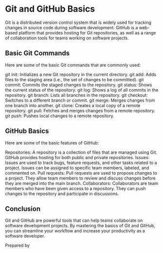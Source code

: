# Git and GitHub Basics

Git is a distributed version control system that is widely used for tracking changes in source code during software development. GitHub is a web-based platform that provides hosting for Git repositories, as well as a range of collaboration tools for teams working on software projects.

## Basic Git Commands

Here are some of the basic Git commands that are commonly used:

git init: Initializes a new Git repository in the current directory.
git add: Adds files to the staging area (i.e., the set of changes to be committed).
git commit: Commits the staged changes to the repository.
git status: Shows the current status of the repository.
git log: Shows a log of all commits in the repository.
git branch: Lists all branches in the repository.
git checkout: Switches to a different branch or commit.
git merge: Merges changes from one branch into another.
git clone: Creates a local copy of a remote repository.
git pull: Fetches and merges changes from a remote repository.
git push: Pushes local changes to a remote repository.

## GitHub Basics

Here are some of the basic features of GitHub:

Repositories: A repository is a collection of files that are managed using Git. GitHub provides hosting for both public and private repositories.
Issues: Issues are used to track bugs, feature requests, and other tasks related to a project. Issues can be assigned to specific team members, labeled, and commented on.
Pull requests: Pull requests are used to propose changes to a project. They allow team members to review and discuss changes before they are merged into the main branch.
Collaborators: Collaborators are team members who have been given access to a repository. They can push changes to the repository and participate in discussions.

## Conclusion

Git and GitHub are powerful tools that can help teams collaborate on software development projects.
By mastering the basics of Git and GitHub, you can streamline your workflow and increase your productivity as a software developer.

Prepared by
